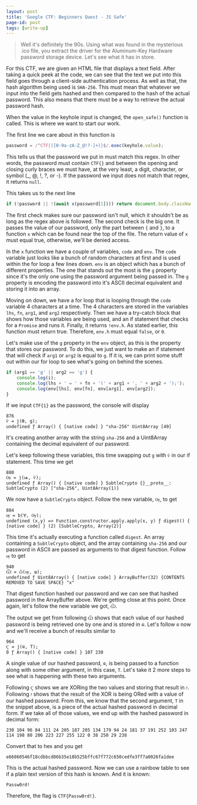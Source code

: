```yaml
---
layout: post
title: 'Google CTF: Beginners Quest - JS Safe'
page-id: post
tags: [write-up]
---
```


> Well it's definitely the 90s. Using what was found in the mysterious .ico file, you extract the driver for the Aluminum-Key Hardware password storage device. Let's see what it has in store.

For this CTF, we are given an HTML file that displays a text field. After taking a quick peek at the code, we can see that the text we put into this field goes through a client-side authentication process. As well as that, the hash algorithm being used is `SHA-256`. This must mean that whatever we input into the field gets hashed and then compared to the hash of the actual password. This also means that there must be a way to retrieve the actual password hash.

When the value in the keyhole input is changed, the `open_safe()` function is called. This is where we want to start our work.

The first line we care about in this function is

```javascript
password = /^CTF{([0-9a-zA-Z_@!?-]+)}$/.exec(keyhole.value);
```

This tells us that the password we put in must match this regex. In other words, the password must contain `CTF{}` and between the opening and closing curly braces we must have, at the very least, a digit, character, or symbol (_, @, !, ?, or -). If the password we input does not match that regex, it returns `null`.

This takes us to the next line

```javascript
if (!password || !(await x(password[1]))) return document.body.className = 'denied';
```

The first check makes sure our password isn't null, which it shouldn't be as long as the regex above is followed. The second check is the big one. It passes the value of our password, only the part between `{` and `}`, to a function `x` which can be found near the top of the file. The return value of `x` must equal true, otherwise, we'll be denied access.

In the `x` function we have a couple of variables, `code` and `env`. The `code` variable just looks like a bunch of random characters at first and is used within the for loop a few lines down. `env` is an object which has a bunch of different properties. The one that stands out the most is the `g` property since it's the only one using the password argument being passed in. The `g` property is encoding the password into it's ASCII decimal equivalent and storing it into an array.

Moving on down, we have a for loop that is looping through the `code` variable 4 characters at a time. The 4 characters are stored in the variables `lhs`, `fn`, `arg1`, and `arg2` respectively. Then we have a try-catch block that shows how those variables are being used, and an if statement that checks for a `Promise` and runs it. Finally, it returns `!env.h`. As stated earlier, this function must return true. Therefore, `env.h` must equal `false`, or `0`.

Let's make use of the `g` property in the `env` object, as this is the property that stores our password. To do this, we just want to make an if statement that will check if `arg1` or `arg2` is equal to `g`. If it is, we can print some stuff out within our for loop to see what's going on behind the scenes.

```javascript
if (arg1 == 'g' || arg2 == 'g') {
	console.log(i);
	console.log(lhs + ' = ' + fn + '(' + arg1 + ', ' + arg2 + ');');
	console.log(env[lhs], env[fn], env[arg1], env[arg2]);
}
```

If we input `CTF{1}` as the password, the console will display

```console
876
ѷ = ј(Ѳ, g);
undefined ƒ Array() { [native code] } "sha-256" Uint8Array [49]
```

It's creating another array with the string `sha-256` and a Uint8Array containing the decimal equivalent of our password.

Let's keep following these variables, this time swapping out `g` with `ѷ` in our if statement. This time we get

```console
880
Ѹ = ј(ѭ, ѷ);
undefined ƒ Array() { [native code] } SubtleCrypto {}__proto__: SubtleCrypto (2) ["sha-256", Uint8Array(1)]
```

We now have a `SubtleCrypto` object. Follow the new variable, `Ѹ`, to get

```console
884
ѹ = b(Ѱ, Ѹ);
undefined (x,y) => Function.constructor.apply.apply(x, y) ƒ digest() { [native code] } (2) [SubtleCrypto, Array(2)]
```

This time it's actually executing a function called `digest`. An array containing a `SubtleCrypto` object, and the array containing `sha-256` and our password in ASCII are passed as arguments to that digest function. Follow `ѹ` to get

```console
940
Ѿ = ѽ(ѹ, ш);
undefined ƒ Uint8Array() { [native code] } ArrayBuffer(32) {CONTENTS REMOVED TO SAVE SPACE} "x"
```

That digest function hashed our password and we can see that hashed password in the ArrayBuffer above. We're getting close at this point. Once again, let's follow the new variable we got, `Ѿ`.

The output we get from following `Ѿ` shows that each value of our hashed password is being retrieved one by one and is stored in `ѿ`. Let's follow `ѿ` now and we'll receive a bunch of results similar to

```console
964
Ҁ = ј(ѿ, T);
0 ƒ Array() { [native code] } 107 230
```

A single value of our hashed password, `ѿ`, is being passed to a function along with some other argument, in this case, `T`. Let's take it 2 more steps to see what is happening with these two arguments.

Following `Ҁ` shows we are XORing the two values and storing that result in `҂`. Following `҂` shows that the result of the XOR is being ORed with a value of our hashed password. From this, we know that the second argument, `T` in the snippet above, is a piece of the actual hashed password in decimal form. If we take all of those values, we end up with the hashed password in decimal form:

`230 104 96 84 111 24 205 187 205 134 179 94 24 181 37 191 252 103 247 114 198 80 206 223 227 255 122 0 38 250 29 238`

Convert that to hex and you get

`e66860546f18cdbbcd86b35e18b525bffc67f772c650cedfe3ff7a0026fa1dee`

This is the actual hashed password. Now we can use a rainbow table to see if a plain text version of this hash is known. And it is known:

`Passw0rd!`

Therefore, the flag is `CTF{Passw0rd!}`.